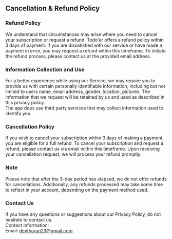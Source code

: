 Cancellation & Refund Policy  
----------------

### Refund Policy  
We understand that circumstances may arise where you need to cancel your subscription or request a refund. Todo'er offers a refund policy within 3 days of payment. If you are dissatisfied with our service or have made a payment in error, you may request a refund within this timeframe. To initiate the refund process, please contact us at the provided email address.
### Information Collection and Use  
For a better experience while using our Service, we may require you to provide us with certain personally identifiable information, including but not limited to users name, email address, gender, location, pictures. The information that we request will be retained by us and used as described in this privacy policy.  
The app does use third party services that may collect information used to identify you. 

### Cancellation Policy
If you wish to cancel your subscription within 3 days of making a payment, you are eligible for a full refund. To cancel your subscription and request a refund, please contact us via email within this timeframe. Upon receiving your cancellation request, we will process your refund promptly.

### Note
Please note that after the 3-day period has elapsed, we do not offer refunds for cancellations. Additionally, any refunds processed may take some time to reflect in your account, depending on the payment method used.

### Contact Us
If you have any questions or suggestions about our Privacy Policy, do not hesitate to contact us.  
Contact Information:  
Email: devtharun23@gmail.com 
